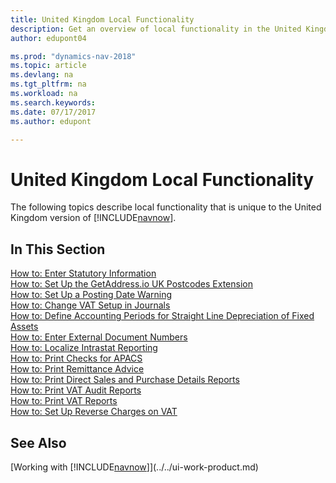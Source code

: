 ```yaml
---
title: United Kingdom Local Functionality
description: Get an overview of local functionality in the United Kingdom version of [!INCLUDE[navnow](../../includes/navnow_md.md)].
author: edupont04

ms.prod: "dynamics-nav-2018"
ms.topic: article
ms.devlang: na
ms.tgt_pltfrm: na
ms.workload: na
ms.search.keywords:
ms.date: 07/17/2017
ms.author: edupont

---
```

# United Kingdom Local Functionality
The following topics describe local functionality that is unique to the United Kingdom version of [!INCLUDE[navnow](../../includes/navnow_md.md)].  

## In This Section  
[How to: Enter Statutory Information](how-to-enter-statutory-information.md)  
[How to: Set Up the GetAddress.io UK Postcodes Extension](uk-setup-postal-code-service.md)  
[How to: Set Up a Posting Date Warning](how-to-set-up-a-posting-date-warning.md)  
[How to: Change VAT Setup in Journals](how-to-change-vat-setup-in-journals.md)  
[How to: Define Accounting Periods for Straight Line Depreciation of Fixed Assets](how-to-define-accounting-periods-for-straight-line-depreciation-of-fixed-assets.md)  
[How to: Enter External Document Numbers](how-to-enter-external-document-numbers.md)  
[How to: Localize Intrastat Reporting](how-to-localize-intrastat-reporting.md)  
[How to: Print Checks for APACS](how-to-print-checks-for-apacs.md)  
[How to: Print Remittance Advice](how-to-print-remittance-advice.md)  
[How to: Print Direct Sales and Purchase Details Reports](how-to-print-direct-sales-and-purchase-details-reports.md)  
[How to: Print VAT Audit Reports](how-to-print-vat-audit-reports.md)  
[How to: Print VAT Reports](how-to-print-vat-reports.md)  
[How to: Set Up Reverse Charges on VAT](how-to-set-up-reverse-charges-on-vat.md)  

## See Also
[Working with [!INCLUDE[navnow](../../includes/navnow_md.md)]](../../ui-work-product.md)  
